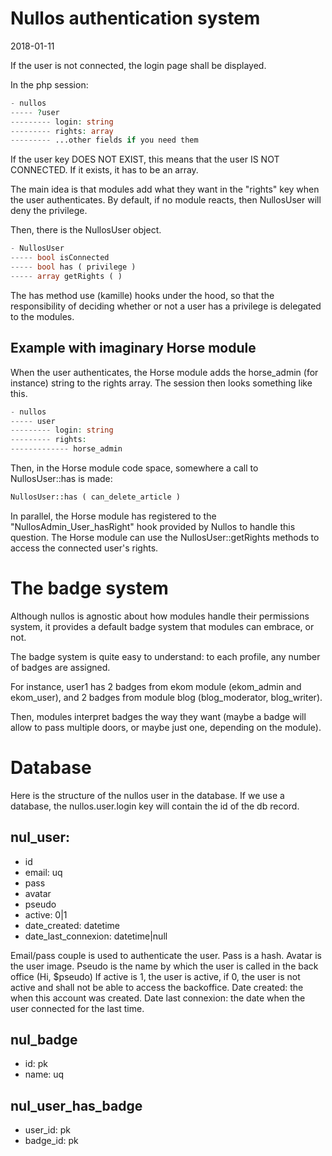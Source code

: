 Nullos authentication system
================================
2018-01-11



If the user is not connected, the login page shall be displayed.



In the php session:

```php
- nullos
----- ?user
--------- login: string
--------- rights: array
--------- ...other fields if you need them
```


If the user key DOES NOT EXIST, this means that the user IS NOT CONNECTED.
If it exists, it has to be an array.



The main idea is that modules add what they want in the "rights" key when the user authenticates.
By default, if no module reacts, then NullosUser will deny the privilege.


Then, there is the NullosUser object.

```php
- NullosUser
----- bool isConnected 
----- bool has ( privilege ) 
----- array getRights ( ) 
```


The has method use (kamille) hooks under the hood, so that the responsibility of deciding whether or not
a user has a privilege is delegated to the modules.





Example with imaginary Horse module
----------------------------------------

When the user authenticates, the Horse module adds the horse_admin (for instance) string to the rights array.
The session then looks something like this.

```php
- nullos
----- user
--------- login: string
--------- rights: 
------------- horse_admin
```

Then, in the Horse module code space, somewhere a call to NullosUser::has is made:

```php
NullosUser::has ( can_delete_article )
```

In parallel, the Horse module has registered to the "NullosAdmin_User_hasRight" hook 
provided by Nullos to handle this question.
The Horse module can use the NullosUser::getRights methods to access the connected user's rights.






The badge system
====================
Although nullos is agnostic about how modules handle their permissions system,
it provides a default badge system that modules can embrace, or not.



The badge system is quite easy to understand:
to each profile, any number of badges are assigned.

For instance, user1 has 2 badges from ekom module (ekom_admin and ekom_user),
and 2 badges from module blog (blog_moderator, blog_writer).


Then, modules interpret badges the way they want (maybe a badge will allow to pass
multiple doors, or maybe just one, depending on the module).




Database
=============

Here is the structure of the nullos user in the database.
If we use a database, the nullos.user.login key will contain the id of the db record.

nul_user:
------------
- id
- email: uq
- pass
- avatar
- pseudo
- active: 0|1
- date_created: datetime
- date_last_connexion: datetime|null


Email/pass couple is used to authenticate the user.
Pass is a hash.
Avatar is the user image.
Pseudo is the name by which the user is called in the back office (Hi, $pseudo)
If active is 1, the user is active, if 0, the user is not active and shall not be able to access the backoffice.
Date created: the when this account was created.
Date last connexion: the date when the user connected for the last time.





nul_badge
------------
- id: pk
- name: uq

nul_user_has_badge
------------
- user_id: pk
- badge_id: pk





